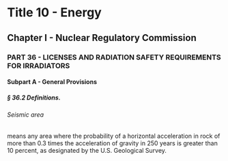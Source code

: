 
# Title 10 - Energy
## Chapter I - Nuclear Regulatory Commission
### PART 36 - LICENSES AND RADIATION SAFETY REQUIREMENTS FOR IRRADIATORS
#### Subpart A - General Provisions
##### § 36.2 Definitions.
###### Seismic area

means any area where the probability of a horizontal acceleration in rock of more than 0.3 times the acceleration of gravity in 250 years is greater than 10 percent, as designated by the U.S. Geological Survey.
